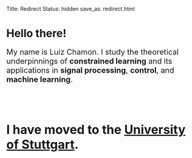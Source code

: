 Title: Redirect
Status: hidden
save_as: redirect.html

# Hello there!

<p style="font-size: 20px;">My name is Luiz Chamon. I study the theoretical underpinnings of
<b>constrained learning</b> and its applications in <b>signal processing</b>,
<b>control</b>, and <b>machine learning</b>.
</p>

&nbsp;

&nbsp;

<p style="font-size: 32px;"><b>I have moved to the <a href={{ SITEURL }}>University of Stuttgart</a>.</b></p>
